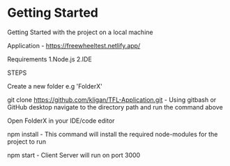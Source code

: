 # Getting Started

Getting Started with the project on a local machine

Application - https://freewheeltest.netlify.app/

Requirements 1.Node.js 2.IDE

STEPS

Create a new folder e.g 'FolderX'

git clone https://github.com/kligan/TFL-Application.git - Using gitbash or GitHub desktop navigate to the directory path and run the command above

Open FolderX in your IDE/code editor

npm install - This command will install the required node-modules for the project to run

npm start - Client Server will run on port 3000
